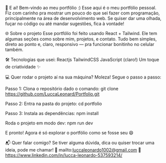 👋 E aí! Bem-vindo ao meu portfólio :)
Esse aqui é o meu portfólio pessoal. Fiz com carinho pra mostrar um pouco do que sei fazer com programação, principalmente na área de desenvolvimento web. Se quiser dar uma olhada, fuçar no código ou até mandar sugestões, fica à vontade!

🌐 Sobre o projeto
Esse portfólio foi feito usando React + Tailwind. Ele tem algumas seções como sobre mim, projetos, e contato. Tudo bem simples, direto ao ponto e, claro, responsivo — pra funcionar bonitinho no celular também.

🛠️ Tecnologias que usei:
Reactjs
TailwindCSS
JavaScript (claro!)
Um toque de criatividade ✨

💻 Quer rodar o projeto aí na sua máquina?
Moleza! Segue o passo a passo:

Passo 1:
Clona o repositório dado o comando:
git clone https://github.com/LuccaLeonard/Portfolio.git


Passo 2:
Entra na pasta do projeto:
cd portfolio


Passo 3:
Instala as dependências:
npm install


Roda o projeto em modo dev:
npm run dev

E pronto! Agora é só explorar o portfólio como se fosse seu 😄


📬 Quer falar comigo?
Se tiver alguma dúvida, dica ou quiser trocar uma ideia, pode me chamar!
📧 mailto:luccaleonardo1002@gmail.com
📱 https://www.linkedin.com/in/lucca-leonardo-537593214/
